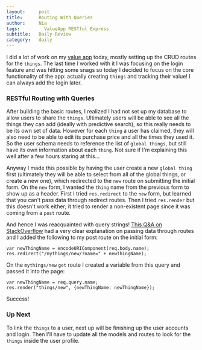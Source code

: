 ```yaml
---
layout:     post
title:      Routing With Queries
author:     Nia
tags: 		  ValueApp RESTful Express
subtitle:  	Daily Review
category:   daily
---
```


I did a lot of work on my [value app](https://niamurrell.github.io/search/index.html#ValueApp) today, mostly setting up the CRUD routes for the `things`. The last time I worked with it I was focusing on the login feature and was hitting some snags so today I decided to focus on the core functionality of the app: actually creating `things` and tracking their value! I can always add the login later.

### RESTful Routing with Queries

After building the basic routes, I realized I had not set up my database to allow users to share the `things`. Ultimately users will be able to see all the things they can add (ideally with predictive search), so this really needs to be its own set of data. However for each `thing` a user has claimed, they will also need to be able to edit its purchase price and all the times they used it. So the user schema needs to reference the list of `global things`, but still have its own information about each `thing`. Not sure if I'm explaining this well after a few hours staring at this...

Anyway I made this possible by having the user create a new `global thing` first (ultimately they will be able to select from all of the global things, or create a new one), which redirected to the `new` route on submitting the initial form. On the `new` form, I wanted the `thing` name from the previous form to show up as a header. First I tried `res.redirect` to the `new` form, but learned that you can't pass data through redirect routes. Then I tried `res.render` but this doesn't work either; it tried to render a non-existent page since it was coming from a `post` route.

And hence I was reacquainted with query strings! [This Q&A on StackOverflow](https://stackoverflow.com/questions/19035373/how-do-i-redirect-in-expressjs-while-passing-some-context) had a very clear explanation on passing data through routes and I added the following to my post route on the initial form:

```
var newThingName = encodeURIComponent(req.body.name);
res.redirect("/mythings/new/?name=" + newThingName);
```

On the `mythings/new` `get` route I created a variable from this query and passed it into the page:

```
var newThingName = req.query.name;
res.render("things/new", {newThingName: newThingName});
```

Success!

### Up Next

To link the `things` to a user, next up will be finishing up the user accounts and login. Then I'll have to update all the models and routes to look for the `things` inside the user profile.